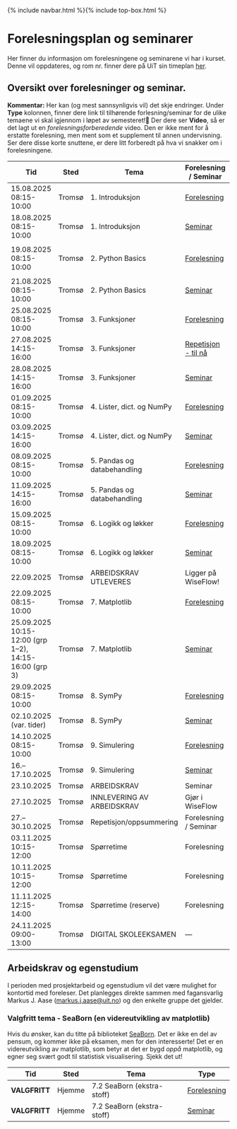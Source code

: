 {% include navbar.html %}{% include top-box.html %}
# Forelesningsplan og seminarer
Her finner du informasjon om forelesningene og seminarene vi har i kurset.
Denne vil oppdateres, og rom nr. finner dere på UiT sin timeplan [her](https://tp.educloud.no/uit/timeplan/timeplan.php?id%5B%5D=BED-1304%2C1&type=course&sem=25h&campus=&hide_old=0).


## Oversikt over forelesninger og seminar.
**Kommentar:** Her kan (og mest sannsynligvis vil) det skje endringer.
Under **Type** kolonnen, finner dere link til tilhørende forlesning/seminar for de ulike temaene vi skal igjennom i løpet av semesteret!📌 Der dere ser **Video**, så er det lagt ut en *forelesningsforberedende* video. Den er ikke ment for å erstatte forelesning, men ment som et supplement til annen undervisning. Ser dere disse korte snuttene, er dere litt forberedt på hva vi snakker om i forelesningene.

| Tid | Sted | Tema | Forelesning / Seminar | Løsningsforslag (LF) | Video før forelesning | Repetisjonsark |
|------|------|------|------------------------|------------------------|------------------------|----------------|
| 15.08.2025 08:15-10:00 | Tromsø | 1. Introduksjon | [Forelesning](https://github.com/uit-bed-1304-h25/uit-bed-1304-h25.github.io/blob/main/notebooks/1%20-%20Introduksjon.ipynb) |  |  |  |
| 18.08.2025 08:15-10:00 | Tromsø | 1. Introduksjon | [Seminar](https://github.com/uit-bed-1304-h25/uit-bed-1304-h25.github.io/blob/main/oppgaver/Seminar1-Introduksjon.ipynb) | [Løsningsforslag](https://github.com/uit-bed-1304-h25/uit-bed-1304-h25.github.io/blob/main/oppgaver/Seminar1-Introduksjon-LF.ipynb) |  |  |
| 19.08.2025 08:15-10:00 | Tromsø | 2. Python Basics | [Forelesning](https://github.com/uit-bed-1304-h25/uit-bed-1304-h25.github.io/blob/main/notebooks/2%20-%20Python_Basics.ipynb) | [Forelesning med LF](https://github.com/uit-bed-1304-h25/uit-bed-1304-h25.github.io/blob/main/notebooks/2%20-%20Python_BasicsLF.ipynb) | [Video](https://youtu.be/P7DCjp5QJCk) | <p><a href="oppgaver/PythonBasicsRepetisjon.pdf" target="_blank">Repetisjon Python Basics</a></p> |
| 21.08.2025 08:15-10:00 | Tromsø | 2. Python Basics | [Seminar](https://github.com/uit-bed-1304-h25/uit-bed-1304-h25.github.io/blob/main/oppgaver/Seminar2-PythonBasics.ipynb) | [Løsningsforslag](https://github.com/uit-bed-1304-h25/uit-bed-1304-h25.github.io/blob/main/oppgaver/Seminar2-PythonBasics-LF.ipynb) |  |  |
| 25.08.2025 08:15-10:00 | Tromsø | 3. Funksjoner | [Forelesning](https://github.com/uit-bed-1304-h25/uit-bed-1304-h25.github.io/blob/main/notebooks/3%20-%20Funksjoner.ipynb) | [Forelesning med LF](https://github.com/uit-bed-1304-h25/uit-bed-1304-h25.github.io/blob/main/notebooks/3%20-%20FunksjonerLF.ipynb) | [Video](https://youtu.be/u1FSeJdB3LU) |  |
| 27.08.2025 14:15-16:00 | Tromsø | 3. Funksjoner | [Repetisjon - til nå](https://github.com/uit-bed-1304-h25/uit-bed-1304-h25.github.io/blob/main/notebooks/Recap_1_til_3.ipynb) | [Oppgaver](https://github.com/uit-bed-1304-h25/uit-bed-1304-h25.github.io/blob/main/oppgaver/BED_1304___Recap1_3.pdf) |  |  |
| 28.08.2025 14:15-16:00 | Tromsø | 3. Funksjoner | [Seminar](https://github.com/uit-bed-1304-h25/uit-bed-1304-h25.github.io/blob/main/oppgaver/Seminar3-Funksjoner.ipynb) | [Løsningsforslag](https://github.com/uit-bed-1304-h25/uit-bed-1304-h25.github.io/blob/main/oppgaver/Seminar3-FunksjonerLF.ipynb) |  |  |
| 01.09.2025 08:15-10:00 | Tromsø | 4. Lister, dict. og NumPy | [Forelesning](https://github.com/uit-bed-1304-h25/uit-bed-1304-h25.github.io/blob/main/notebooks/4%20-%20lister_oppslag_numpy.ipynb) | [Forelesning med LF](https://github.com/uit-bed-1304-h25/uit-bed-1304-h25.github.io/blob/main/notebooks/4%20-%20lister%2C%20oppslag%20og%20numpyLF.ipynb) | [Video](https://youtu.be/kgcOG7q2dq4) |  |
| 03.09.2025 14:15-16:00 | Tromsø | 4. Lister, dict. og NumPy | [Seminar](https://github.com/uit-bed-1304-h25/uit-bed-1304-h25.github.io/blob/main/oppgaver/Seminar4_Lister_Dict_Numpy.ipynb) | [Løsningsforslag](https://github.com/uit-bed-1304-h25/uit-bed-1304-h25.github.io/blob/main/oppgaver/Seminar4_Lister_Dict_NumpyLF.ipynb) |  |  |
| 08.09.2025 08:15-10:00 | Tromsø | 5. Pandas og databehandling | [Forelesning](https://github.com/uit-bed-1304-h25/uit-bed-1304-h25.github.io/blob/main/notebooks/5%20-%20Pandas_og_databehandling.ipynb) | [Forelesning med LF](https://github.com/uit-bed-1304-h25/uit-bed-1304-h25.github.io/blob/main/notebooks/5%20-%20Pandas_og_databehandlingLF.ipynb) | [Video før forelesning](https://youtu.be/kPINFf-sdaI) |  |
| 11.09.2025 14:15-16:00 | Tromsø | 5. Pandas og databehandling | [Seminar](https://github.com/uit-bed-1304-h25/uit-bed-1304-h25.github.io/blob/main/oppgaver/Seminar5_Pandas_og_databehandling.ipynb) | [Løsningsforslag](https://github.com/uit-bed-1304-h25/uit-bed-1304-h25.github.io/blob/main/oppgaver/Seminar5_Pandas_og_databehandling_LF.ipynb) |  |  |
| 15.09.2025 08:15-10:00 | Tromsø | 6. Logikk og løkker | [Forelesning](https://github.com/uit-bed-1304-h25/uit-bed-1304-h25.github.io/blob/main/notebooks/6%20-%20Logikk_løkker.ipynb) | [Løsningsforslag](https://github.com/uit-bed-1304-h25/uit-bed-1304-h25.github.io/blob/main/notebooks/6%20-%20Logikk_løkker_LF.ipynb) | [Video](https://youtu.be/YbAtgj7epfY) |  |
| 18.09.2025 08:15-10:00 | Tromsø | 6. Logikk og løkker | [Seminar](https://github.com/uit-bed-1304-h25/uit-bed-1304-h25.github.io/blob/main/oppgaver/Seminar6-Logikk_løkker.ipynb) | [Løsningsforslag](https://github.com/uit-bed-1304-h25/uit-bed-1304-h25.github.io/blob/main/oppgaver/Seminar6-Logikk_løkkerLF.ipynb) |  |  |
| 22.09.2025 | Tromsø | ARBEIDSKRAV UTLEVERES | Ligger på WiseFlow! |  |  |  |
| 22.09.2025 08:15-10:00 | Tromsø | 7. Matplotlib | [Forelesning](https://github.com/uit-bed-1304-h25/uit-bed-1304-h25.github.io/blob/main/notebooks/7.1%20-%20matplotlib.ipynb) | [Forelesning med LF](https://github.com/uit-bed-1304-h25/uit-bed-1304-h25.github.io/blob/main/notebooks/7.1%20-%20matplotlibLF.ipynb) | [Video](https://youtu.be/ALb-Ie-pAx4) |  |
| 25.09.2025 10:15-12:00 (grp 1–2), 14:15-16:00 (grp 3) | Tromsø | 7. Matplotlib | [Seminar](https://github.com/uit-bed-1304-h25/uit-bed-1304-h25.github.io/blob/main/oppgaver/Seminar7.1_Matplotlib.ipynb) | [Løsningsforslag](https://github.com/uit-bed-1304-h25/uit-bed-1304-h25.github.io/blob/main/oppgaver/Seminar7.1_MatplotlibLF.ipynb) |  |  |
| 29.09.2025 08:15-10:00 | Tromsø | 8. SymPy | [Forelesning](https://github.com/uit-bed-1304-h25/uit-bed-1304-h25.github.io/blob/main/notebooks/8%20-%20sympy.ipynb) | [Forelesning med LF](https://github.com/uit-bed-1304-h25/uit-bed-1304-h25.github.io/blob/main/notebooks/8%20-%20sympyLF.ipynb) | [Video](https://youtu.be/XAUuQ5sVijE) |  |
| 02.10.2025 (var. tider) | Tromsø | 8. SymPy | [Seminar](https://github.com/uit-bed-1304-h25/uit-bed-1304-h25.github.io/blob/main/oppgaver/Seminar8_SymPy.ipynb) |  |  |  |
| 14.10.2025 08:15-10:00 | Tromsø | 9. Simulering | [Forelesning](https://github.com/uit-bed-1304-h25/uit-bed-1304-h25.github.io/blob/main/notebooks/9%20-%20simulering.ipynb) |  | [Video](https://youtu.be/Vae0YXmOF8M) |  |
| 16.–17.10.2025 | Tromsø | 9. Simulering | [Seminar](https://github.com/uit-bed-1304-h25/uit-bed-1304-h25.github.io/blob/main/notebooks/9%20-%20simulering.ipynb) |  |  |  |
| 23.10.2025 | Tromsø | ARBEIDSKRAV | Seminar |  |  |  |
| 27.10.2025 | Tromsø | INNLEVERING AV ARBEIDSKRAV | Gjør i WiseFlow |  |  |  |
| 27.–30.10.2025 | Tromsø | Repetisjon/oppsummering | Forelesning / Seminar |  |  |  |
| 03.11.2025 10:15-12:00 | Tromsø | Spørretime | Forelesning |  |  |  |
| 10.11.2025 10:15-12:00 | Tromsø | Spørretime | Forelesning |  |  |  |
| 11.11.2025 12:15-14:00 | Tromsø | Spørretime (reserve) | Forelesning |  |  |  |
| 24.11.2025 09:00-13:00 | Tromsø | DIGITAL SKOLEEKSAMEN | — |  |  |  |


## Arbeidskrav og egenstudium
I perioden med prosjektarbeid og egenstudium vil det være mulighet for kontortid med foreleser. Det planlegges direkte sammen med fagansvarlig Markus J. Aase (markus.j.aase@uit.no) og den enkelte gruppe det gjelder.

### Valgfritt tema - SeaBorn (en videreutvikling av matplotlib)
Hvis du ønsker, kan du titte på biblioteket [SeaBorn](https://seaborn.pydata.org/). Det er ikke en del av pensum, og kommer ikke på eksamen, men for den interesserte!
Det er en videreutvikling av matplotlib, som betyr at det er bygd *oppå* matplotlib, og egner seg svært godt til statistisk visualisering. Sjekk det ut!

| Tid            | Sted             | Tema               |Type               |
|----------------|------------------|--------------------|--------------------|
| **VALGFRITT**   |Hjemme  |7.2 SeaBorn (ekstra-stoff) |[Forelesning](https://github.com/uit-bed-1304-h25/uit-bed-1304-h25.github.io/blob/main/notebooks/7.2%20-%20SeaBorn.ipynb)|
| **VALGFRITT**    |Hjemme  |7.2 SeaBorn (ekstra-stoff) |[Seminar](https://github.com/uit-bed-1304-h25/uit-bed-1304-h25.github.io/blob/main/oppgaver/Seminar7.2_SeaBorn.ipynb)|
